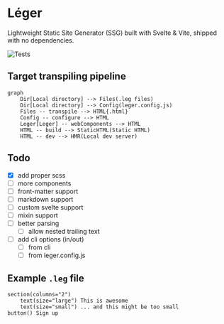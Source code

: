 # Léger

Lightweight Static Site Generator (SSG) built with Svelte &amp; Vite, shipped with no dependencies.

![Tests](https://img.shields.io/github/actions/workflow/status/ThibaudMZN/Leger/test.yml?label=Tests&logo=github)

## Target transpiling pipeline

```mermaid
graph
    Dir[Local directory] --> Files(.leg files)
    Dir[Local directory] --> Config(leger.config.js)
    Files -- transpile --> HTML{.html}
    Config -- configure --> HTML
    Leger[Leger] -- webComponents --> HTML
    HTML -- build --> StaticHTML(Static HTML)
    HTML -- dev --> HMR(Local dev server)
```

## Todo

- [x] add proper scss
- [ ] more components
- [ ] front-matter support
- [ ] markdown support
- [ ] custom svelte support
- [ ] mixin support
- [ ] better parsing
  - [ ] allow nested trailing text
- [ ] add cli options (in/out)
  - [ ] from cli
  - [ ] from leger.config.js

## Example `.leg` file

```jade
section(columns="2")
    text(size="large") This is awesome
    text(size="small") ... and this might be too small
button() Sign up
```
